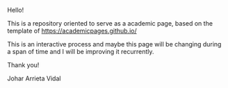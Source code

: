 Hello!

This is a repository oriented to serve as a academic page, based on the template of  https://academicpages.github.io/

This is an interactive process and maybe this page will be changing during a span of time and I will be improving it recurrently.

Thank you!

Johar Arrieta Vidal